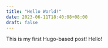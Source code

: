 ```yaml
---
title: "Hello World!"
date: 2023-06-11T18:40:08+08:00
draft: false
---
```

This is my first Hugo-based post! Hello!

